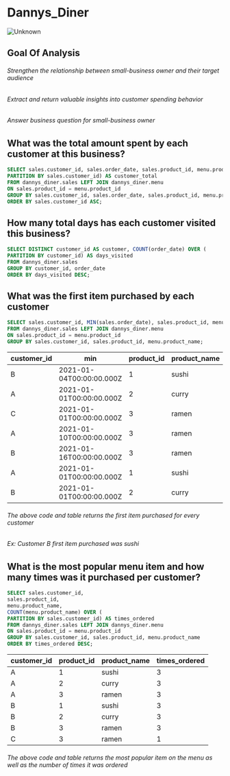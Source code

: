 # Dannys_Diner
![Unknown](https://user-images.githubusercontent.com/77989300/137805636-e0786535-6b1e-4f81-97fb-99b44894b527.jpeg)

## Goal Of Analysis

###### Strengthen the relationship between small-business owner and their target audience 
###### Extract and return valuable insights into customer spending behavior 
###### Answer business question for small-business owner 

## What was the total amount spent by each customer at this business? 
```sql
SELECT sales.customer_id, sales.order_date, sales.product_id, menu.product_name, menu.price, SUM(menu.price) OVER (
PARTITION BY sales.customer_id) AS customer_total
FROM dannys_diner.sales LEFT JOIN dannys_diner.menu
ON sales.product_id = menu.product_id
GROUP BY sales.customer_id, sales.order_date, sales.product_id, menu.product_name, menu.price
ORDER BY sales.customer_id ASC; 
```

## How many total days has each customer visited this business? 
```sql
SELECT DISTINCT customer_id AS customer, COUNT(order_date) OVER (
PARTITION BY customer_id) AS days_visited 
FROM dannys_diner.sales 
GROUP BY customer_id, order_date
ORDER BY days_visited DESC;
```

## What was the first item purchased by each customer
```sql
SELECT sales.customer_id, MIN(sales.order_date), sales.product_id, menu.product_name
FROM dannys_diner.sales LEFT JOIN dannys_diner.menu
ON sales.product_id = menu.product_id
GROUP BY sales.customer_id, sales.product_id, menu.product_name;
```
| customer\_id | min                      | product\_id | product\_name |
| ------------ | ------------------------ | ----------- | ------------- |
| B            | 2021-01-04T00:00:00.000Z | 1           | sushi         |
| A            | 2021-01-01T00:00:00.000Z | 2           | curry         |
| C            | 2021-01-01T00:00:00.000Z | 3           | ramen         |
| A            | 2021-01-10T00:00:00.000Z | 3           | ramen         |
| B            | 2021-01-16T00:00:00.000Z | 3           | ramen         |
| A            | 2021-01-01T00:00:00.000Z | 1           | sushi         |
| B            | 2021-01-01T00:00:00.000Z | 2           | curry         |
###### The above code and table returns the first item purchased for every customer 
###### Ex: Customer B first item purchased was sushi 

## What is the most popular menu item and how many times was it purchased per customer?
```sql
SELECT sales.customer_id, 
sales.product_id, 
menu.product_name,
COUNT(menu.product_name) OVER (
PARTITION BY sales.customer_id) AS times_ordered
FROM dannys_diner.sales LEFT JOIN dannys_diner.menu 
ON sales.product_id = menu.product_id 
GROUP BY sales.customer_id, sales.product_id, menu.product_name 
ORDER BY times_ordered DESC; 
```
| customer\_id | product\_id | product\_name | times\_ordered |
| ------------ | ----------- | ------------- | -------------- |
| A            | 1           | sushi         | 3              |
| A            | 2           | curry         | 3              |
| A            | 3           | ramen         | 3              |
| B            | 1           | sushi         | 3              |
| B            | 2           | curry         | 3              |
| B            | 3           | ramen         | 3              |
| C            | 3           | ramen         | 1              |
###### The above code and table returns the most popular item on the menu as well as the number of times it was ordered




